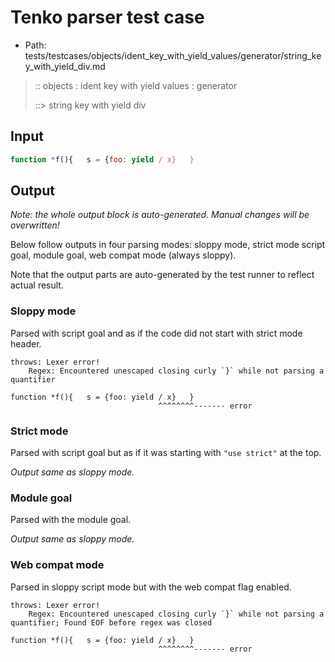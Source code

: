 # Tenko parser test case

- Path: tests/testcases/objects/ident_key_with_yield_values/generator/string_key_with_yield_div.md

> :: objects : ident key with yield values : generator
>
> ::> string key with yield div

## Input


`````js
function *f(){   s = {foo: yield / x}   }
`````

## Output

_Note: the whole output block is auto-generated. Manual changes will be overwritten!_

Below follow outputs in four parsing modes: sloppy mode, strict mode script goal, module goal, web compat mode (always sloppy).

Note that the output parts are auto-generated by the test runner to reflect actual result.

### Sloppy mode

Parsed with script goal and as if the code did not start with strict mode header.

`````
throws: Lexer error!
    Regex: Encountered unescaped closing curly `}` while not parsing a quantifier

function *f(){   s = {foo: yield / x}   }
                                 ^^^^^^^^------- error
`````

### Strict mode

Parsed with script goal but as if it was starting with `"use strict"` at the top.

_Output same as sloppy mode._

### Module goal

Parsed with the module goal.

_Output same as sloppy mode._

### Web compat mode

Parsed in sloppy script mode but with the web compat flag enabled.

`````
throws: Lexer error!
    Regex: Encountered unescaped closing curly `}` while not parsing a quantifier; Found EOF before regex was closed

function *f(){   s = {foo: yield / x}   }
                                 ^^^^^^^^------- error
`````

